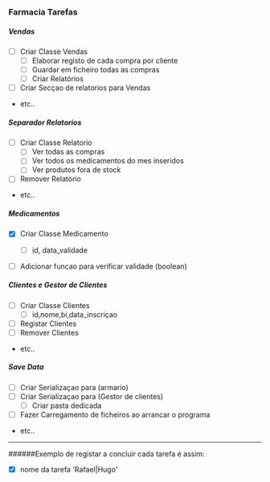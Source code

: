 ### Farmacia Tarefas

##### Vendas

- [ ] Criar Classe Vendas
    - [ ] Elaborar registo de cada compra por cliente
    - [ ] Guardar em ficheiro todas as compras
    - [ ] Criar Relatórios
- [ ] Criar Secçao de relatorios para Vendas
- etc..

##### Separador Relatorios

- [ ] Criar Classe Relatorio
    - [ ] Ver todas as compras 
    - [ ] Ver todos os medicamentos do mes inseridos
    - [ ] Ver produtos fora de stock
- [ ] Remover Relatorio
- etc..


##### Medicamentos
- [x] Criar Classe Medicamento
    - [ ] id, data_validade
- [ ] Adicionar funcao para verificar validade (boolean)


##### Clientes e Gestor de Clientes
- [ ] Criar Classe Clientes
    - [ ] id,nome,bi,data_inscriçao
- [ ] Registar Clientes
- [ ] Remover Clientes
- etc..

##### Save Data
- [ ] Criar Serializaçao para (armario)
- [ ] Criar Serializaçao para (Gestor de clientes)
    - [ ] Criar pasta dedicada
- [ ] Fazer Carregamento de ficheiros ao arrancar o programa
- etc.. 

***
######Exemplo de registar a concluir cada tarefa é assim:
- [x] nome da tarefa 'Rafael|Hugo'
 
